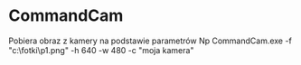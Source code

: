 # CommandCam
Pobiera obraz z kamery na podstawie parametrów
Np CommandCam.exe -f "c:\fotki\p1.png" -h 640 -w 480 -c "moja kamera"
